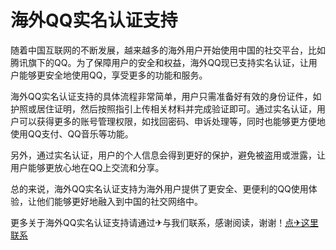# 海外QQ实名认证支持

随着中国互联网的不断发展，越来越多的海外用户开始使用中国的社交平台，比如腾讯旗下的QQ。为了保障用户的安全和权益，海外QQ现已支持实名认证，让用户能够更安全地使用QQ，享受更多的功能和服务。

海外QQ实名认证支持的具体流程非常简单，用户只需准备好有效的身份证件，如护照或居住证明，然后按照指引上传相关材料并完成验证即可。通过实名认证，用户可以获得更多的账号管理权限，如找回密码、申诉处理等，同时也能够更方便地使用QQ支付、QQ音乐等功能。

另外，通过实名认证，用户的个人信息会得到更好的保护，避免被盗用或泄露，让用户能够更放心地在QQ上交流和分享。

总的来说，海外QQ实名认证支持为海外用户提供了更安全、更便利的QQ使用体验，让他们能够更好地融入到中国的社交网络中。

更多关于海外QQ实名认证支持请通过✈与我们联系，感谢阅读，谢谢！[点✈这里联系](https://w.k02.cc)